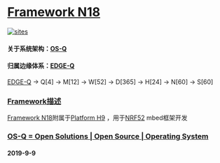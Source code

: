 ﻿# [Framework N18](https://github.com/OS-Q/N18)

[![sites](http://182.61.61.133/link/resources/OSQ.png)](http://www.OS-Q.com)

#### 关于系统架构：[OS-Q](https://github.com/OS-Q)
#### 归属边缘体系：[EDGE-Q](https://github.com/EDGE-Q)

[EDGE-Q](https://github.com/OS-Q/EDGE-Q) -> Q[4] -> M[12] -> W[52] -> D[365] -> H[24] -> N[60] -> S[60]

### [Framework描述](https://github.com/OS-Q/N18/wiki) 

[Framework N18](https://github.com/OS-Q/N18)附属于[Platform H9](https://github.com/OS-Q/H9) ，用于[NRF52](https://github.com/sochub/NRF52) mbed框架开发

### [OS-Q = Open Solutions | Open Source |  Operating System ](http://www.OS-Q.com/N18)
####  2019-9-9

